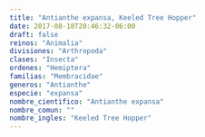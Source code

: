 ```yaml
---
title: "Antianthe expansa, Keeled Tree Hopper"
date: 2017-08-18T20:46:32-06:00
draft: false
reinos: "Animalia"
divisiones: "Arthropoda"
clases: "Insecta"
ordenes: "Hemiptera"
familias: "Membracidae"
generos: "Antianthe"
especie: "expansa"
nombre_cientifico: "Antianthe expansa"
nombre_comun: ""
nombre_ingles: "Keeled Tree Hopper"
---
```

